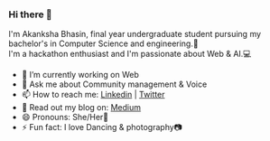 ### Hi there 👋

<!--
**Akankshabhasin/Akankshabhasin** is a ✨ _special_ ✨ repository because its `README.md` (this file) appears on your GitHub profile.

Here are some ideas to get you started:

- 🔭 I’m currently working on ...
- 🌱 I’m currently learning ...
- 👯 I’m looking to collaborate on ...
- 🤔 I’m looking for help with ...
- 💬 Ask me about ...
- 📫 How to reach me: ...
- 😄 Pronouns: ...
- ⚡ Fun fact: ...

- 👯 I’m looking for opportunities.
-->

I'm Akanksha Bhasin, final year undergraduate student pursuing my bachelor's in Computer Science and engineering.🙋<br/>
I'm a hackathon enthusiast and I'm passionate about Web & AI.💻

- 🔭 I’m currently working on Web
- 💬 Ask me about Community management & Voice
- 📫 How to reach me: [Linkedin](https://www.linkedin.com/in/akankshabhasin) | [Twitter](https://twitter.com/Akii_20)
- 📃 Read out my blog on: [Medium](https://medium.com/age-of-awareness/2019-in-review-my-journey-a572371bb86b)
- 😄 Pronouns: She/Her💖
- ⚡ Fun fact: I love Dancing & photography📷
